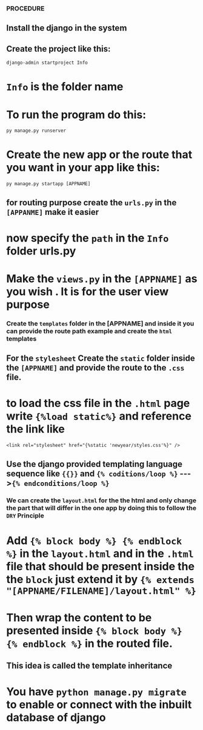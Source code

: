 ### PROCEDURE

## Install the django in the system

## Create the project like this:

```
django-admin startproject Info
```

# `Info` is the folder name

# To run the program do this:

```
py manage.py runserver
```

# Create the new app or the route that you want in your app like this:

```
py manage.py startapp [APPNAME]
```

## for routing purpose create the `urls.py` in the `[APPANME]` make it easier

# now specify the `path` in the `Info` folder urls.py

# Make the `views.py` in the `[APPNAME]` as you wish . It is for the user view purpose

### Create the `templates` folder in the [APPNAME] and inside it you can provide the route path example and create the `html` templates

## For the `stylesheet` Create the `static` folder inside the `[APPNAME]` and provide the route to the `.css` file.

# to load the css file in the `.html` page write `{%load static%}` and reference the link like

```
<link rel="stylesheet" href="{%static 'newyear/styles.css'%}" />
```

## Use the django provided templating language sequence like `{{}}` and `{% coditions/loop %}` --->`{% endconditions/loop %}`

### We can create the `layout.html` for the the html and only change the part that will differ in the one app by doing this to follow the `DRY` Principle

# Add `{% block body %} {% endblock %}` in the `layout.html` and in the `.html` file that should be present inside the the `block` just extend it by `{% extends "[APPNAME/FILENAME]/layout.html" %}`

# Then wrap the content to be presented inside `{% block body %} {% endblock %}` in the routed file.

## This idea is called the template inheritance

# You have `python manage.py migrate` to enable or connect with the inbuilt database of django
